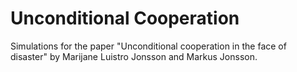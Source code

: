 # Unconditional Cooperation
Simulations for the paper "Unconditional cooperation in the face of disaster" by Marijane Luistro Jonsson and Markus Jonsson.
